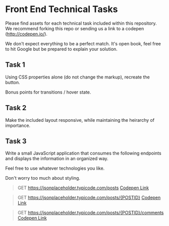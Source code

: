 # Front End Technical Tasks

Please find assets for each technical task included within this repository. We recommend forking this repo or sending us a link to a codepen (http://codepen.io/).

We don't expect everything to be a perfect match. It's open book, feel free to hit Google but be prepared to explain your solution.

## Task 1

Using CSS properties alone (do not change the markup), recreate the button.

Bonus points for transitions / hover state.

## Task 2

Make the included layout responsive, while maintaining the heirarchy of importance.

## Task 3

Write a small JavaScript application that consumes the following endpoints and displays the information in an organized way.

Feel free to use whatever technologies you like.

Don't worry too much about styling.

>GET https://jsonplaceholder.typicode.com/posts
[Codepen Link](https://codepen.io/joshharrington/pen/paoPVK)

>GET https://jsonplaceholder.typicode.com/posts/{POSTID}
[Codepen Link](https://codepen.io/joshharrington/pen/rJNGqP)

>GET https://jsonplaceholder.typicode.com/posts/{POSTID}/comments
[Codepen Link](https://codepen.io/joshharrington/pen/qxBjjq)
